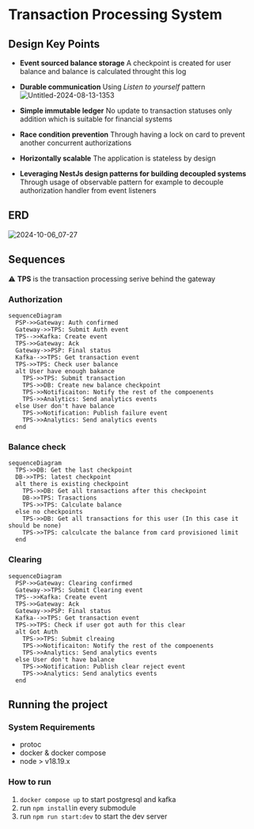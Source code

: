 # Transaction Processing System

## Design Key Points
* **Event sourced balance storage**
A checkpoint is created for user balance and balance is calculated throught this log

* **Durable communication**
Using _Listen to yourself_ pattern 
![Untitled-2024-08-13-1353](https://github.com/user-attachments/assets/d3100012-28af-43fd-a0c4-819958165201)

* **Simple immutable ledger**
No update to transaction statuses only addition which is suitable for financial systems

* **Race condition prevention**
Through having a lock on card to prevent another concurrent authorizations

* **Horizontally scalable**
The application is stateless by design

* **Leveraging NestJs design patterns for building decoupled systems**
Through usage of observable pattern for example to decouple authorization handler from event listeners

## ERD
![2024-10-06_07-27](https://github.com/user-attachments/assets/82d5f820-eba0-4c81-a5cc-9ec17ec63c65)


## Sequences
⚠️ **TPS** is the transaction processing serive behind the gateway 
### Authorization
```mermaid
sequenceDiagram
  PSP->>Gateway: Auth confirmed
  Gateway->>TPS: Submit Auth event
  TPS-->>Kafka: Create event
  TPS->>Gateway: Ack
  Gateway->>PSP: Final status
  Kafka-->>TPS: Get transaction event
  TPS->>TPS: Check user balance
  alt User have enough bakance
    TPS->>TPS: Submit transaction
    TPS->>DB: Create new balance checkpoint
    TPS->>Notificaiton: Notify the rest of the compoenents
    TPS->>Analytics: Send analytics events
  else User don't have balance
    TPS->>Notification: Publish failure event
    TPS->>Analytics: Send analytics events
  end
```

### Balance check
```mermaid
sequenceDiagram
  TPS->>DB: Get the last checkpoint
  DB->>TPS: latest checkpoint
  alt there is existing checkpoint
    TPS->>DB: Get all transactions after this checkpoint
    DB->>TPS: Trasactions
    TPS->>TPS: Calculate balance
  else no checkpoints
    TPS->>DB: Get all transactions for this user (In this case it should be none)
    TPS->>TPS: calculcate the balance from card provisioned limit
  end
```

### Clearing
```mermaid
sequenceDiagram
  PSP->>Gateway: Clearing confirmed
  Gateway->>TPS: Submit Clearing event
  TPS-->>Kafka: Create event
  TPS->>Gateway: Ack
  Gateway->>PSP: Final status
  Kafka-->>TPS: Get transaction event
  TPS->>TPS: Check if user got auth for this clear
  alt Got Auth
    TPS->>TPS: Submit clreaing
    TPS->>Notificaiton: Notify the rest of the compoenents
    TPS->>Analytics: Send analytics events
  else User don't have balance
    TPS->>Notification: Publish clear reject event
    TPS->>Analytics: Send analytics events
  end
```

## Running the project
### System Requirements
- protoc
- docker & docker compose
- node > v18.19.x 
### How to run
1. `docker compose up` to start postgresql and kafka
2. run `npm install`in every submodule
3. run `npm run start:dev` to start the dev server
